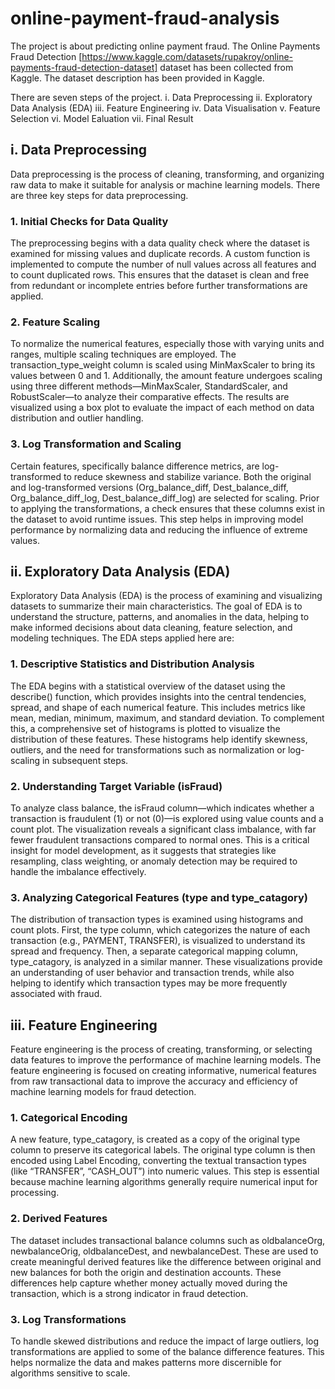 # online-payment-fraud-analysis

The project is about predicting online payment fraud. The Online Payments Fraud Detection [https://www.kaggle.com/datasets/rupakroy/online-payments-fraud-detection-dataset] dataset has been collected from Kaggle. The dataset description has been provided in Kaggle.

There are seven steps of the project.
i.   Data Preprocessing
ii.  Exploratory Data Analysis (EDA) 
iii. Feature Engineering
iv.  Data Visualisation
v.   Feature Selection
vi.  Model Ealuation
vii. Final Result

## i. Data Preprocessing
Data preprocessing is the process of cleaning, transforming, and organizing raw data to make it suitable for analysis or machine learning models. There are three key steps for data preprocessing.

### 1. Initial Checks for Data Quality

The preprocessing begins with a data quality check where the dataset is examined for missing values and duplicate records. A custom function is implemented to compute the number of null values across all features and to count duplicated rows. This ensures that the dataset is clean and free from redundant or incomplete entries before further transformations are applied.

### 2. Feature Scaling

To normalize the numerical features, especially those with varying units and ranges, multiple scaling techniques are employed. The transaction_type_weight column is scaled using MinMaxScaler to bring its values between 0 and 1. Additionally, the amount feature undergoes scaling using three different methods—MinMaxScaler, StandardScaler, and RobustScaler—to analyze their comparative effects. The results are visualized using a box plot to evaluate the impact of each method on data distribution and outlier handling.

### 3. Log Transformation and Scaling

Certain features, specifically balance difference metrics, are log-transformed to reduce skewness and stabilize variance. Both the original and log-transformed versions (Org_balance_diff, Dest_balance_diff, Org_balance_diff_log, Dest_balance_diff_log) are selected for scaling. Prior to applying the transformations, a check ensures that these columns exist in the dataset to avoid runtime issues. This step helps in improving model performance by normalizing data and reducing the influence of extreme values.


## ii. Exploratory Data Analysis (EDA) 
Exploratory Data Analysis (EDA) is the process of examining and visualizing datasets to summarize their main characteristics. The goal of EDA is to understand the structure, patterns, and anomalies in the data, helping to make informed decisions about data cleaning, feature selection, and modeling techniques. The EDA steps applied here are:

### 1. Descriptive Statistics and Distribution Analysis

The EDA begins with a statistical overview of the dataset using the describe() function, which provides insights into the central tendencies, spread, and shape of each numerical feature. This includes metrics like mean, median, minimum, maximum, and standard deviation. To complement this, a comprehensive set of histograms is plotted to visualize the distribution of these features. These histograms help identify skewness, outliers, and the need for transformations such as normalization or log-scaling in subsequent steps.

### 2. Understanding Target Variable (isFraud)

To analyze class balance, the isFraud column—which indicates whether a transaction is fraudulent (1) or not (0)—is explored using value counts and a count plot. The visualization reveals a significant class imbalance, with far fewer fraudulent transactions compared to normal ones. This is a critical insight for model development, as it suggests that strategies like resampling, class weighting, or anomaly detection may be required to handle the imbalance effectively.

### 3. Analyzing Categorical Features (type and type_catagory)

The distribution of transaction types is examined using histograms and count plots. First, the type column, which categorizes the nature of each transaction (e.g., PAYMENT, TRANSFER), is visualized to understand its spread and frequency. Then, a separate categorical mapping column, type_catagory, is analyzed in a similar manner. These visualizations provide an understanding of user behavior and transaction trends, while also helping to identify which transaction types may be more frequently associated with fraud.

## iii. Feature Engineering
Feature engineering is the process of creating, transforming, or selecting data features to improve the performance of machine learning models. The feature engineering is focused on creating informative, numerical features from raw transactional data to improve the accuracy and efficiency of machine learning models for fraud detection.

### 1. Categorical Encoding

A new feature, type_catagory, is created as a copy of the original type column to preserve its categorical labels. The original type column is then encoded using Label Encoding, converting the textual transaction types (like “TRANSFER”, “CASH_OUT”) into numeric values. This step is essential because machine learning algorithms generally require numerical input for processing.

### 2. Derived Features

The dataset includes transactional balance columns such as oldbalanceOrg, newbalanceOrig, oldbalanceDest, and newbalanceDest. These are used to create meaningful derived features like the difference between original and new balances for both the origin and destination accounts. These differences help capture whether money actually moved during the transaction, which is a strong indicator in fraud detection.

### 3. Log Transformations

To handle skewed distributions and reduce the impact of large outliers, log transformations are applied to some of the balance difference features. This helps normalize the data and makes patterns more discernible for algorithms sensitive to scale.